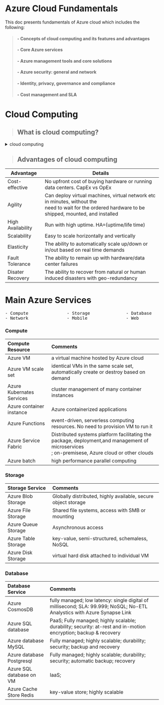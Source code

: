 # Azure Cloud Fundamentals

This doc presents fundamentals of Azure cloud which includes the following:


> ####   - Concepts of cloud computing and its features and advantages
> ####   - Core Azure services
> ####   - Azure management tools and core solutions
> ####   - Azure security: general and network
> ####   - Identity, privacy, governance and compliance
> ####   - Cost management and SLA





# Cloud Computing

> ## What is cloud computing?

<details><summary> cloud computing </summary><p>
<pre>
- Using the Internet to deliver from remote computing services: computing; networking; 
  storage; analytics; and intelligence etc.
- Virtual rather than physical
- pay as you go
- rental rather ownership
</pre>
</p></details>

> ## Advantages of cloud computing


| Advantage  | Details |
|---|---|
|Cost-effective | No upfront cost of buying hardware or running data centers. CapEx vs OpEx |
|Agility | Can deploy virtual machines, virtual network etc in minutes, without the <br>need to wait for the ordered hardware to be shipped, mounted, and installed |
|High Availability | Run with high uptime. HA=(uptime/life time)|
|Scalability | Easy to scale horizontally and vertically |
|Elasticity | The ability to automatically scale up/down or in/out based on real time demands |
|Fault Tolerance | The ability to remain up with hardware/data center failures|
|Disater Recovery | The ability to recover from natural or human induced disasters with geo-redundancy|

# Main Azure Services

<pre>
- Compute               - Storage              - Database          - Big Data     - AI
- Network               - Mobile               - Web               - IoT          - DevOps
</pre>


### Compute
 
 | Compute Resource | Comments |
 | :--- |:---|
 | Azure VM | a virtual machine hosted by Azure cloud |
 | Azure VM scale set | identical VMs in the same scale set, automatically create or destroy based on demand |
 | Azure Kubernates Services | cluster management of many container instances |
 | Azure container instance | Azure containerized applications|
 | Azure Functions | event-driven, serverless computing resources. No need to provision VM to run it |
 | Azure Service Fabric | Distributed systems platform facilitating the package, deployment,and management of microservices <br> ; on-premisese, Azure cloud or other clouds |
 | Azure batch | high performance parallel computing |



### Storage
 | Storage Service | Comments |
 |:---|:---|
 |Azure Blob Storage| Globally distributed, highly available, secure object storage |
 |Azure File Storage | Shared file systems, access with SMB or mounting |
 |Azure Queue Storage | Asynchronous access |
 |Azure Table Storage | key-value, semi-structured, schemaless, NoSQL |
 |Azure Disk Storage | virtual hard disk attached to individual VM |



### Database

| Database Service | Comments |
|:---|:---|
|Azure CosmosDB |fully managed; low latency: single digital of millisecond; SLA: 99.999; NoSQL; No-ETL Analystics with Azure Synapse Link |
|Azure SQL database | PaaS; Fully managed; highly scalable; durability; security: at-rest and in-motion encryption; backup & recovery|
|Azure database MySQL |Fully managed; highly scalable; durability; security; backup and recovery|
|Azure database Postgresql |Fully managed; highly scalable; durability; security; automatic backup; recovery|
|Azure SQL database on VM | IaaS; |
|Azure Cache Store Redis | key-value store; highly scalable |

